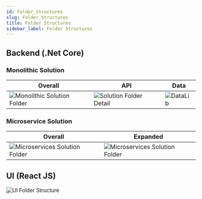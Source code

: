 ```yaml
---
id: Folder_Structures
slug: Folder_Structures
title: Folder Structures
sidebar_label: Folder Structures
---
```


## Backend (.Net Core)
### Monolithic Solution
| Overall | API  | Data |
|--|--|--|
| ![Monolithic Solution Folder](https://netcoregenesis.com/images/documentation/solution_folder_structure.png) | ![Solution Folder Detail](https://netcoregenesis.com/images/documentation/solution_folder_structure_detail.png)  | ![DataLib](https://netcoregenesis.com/images/documentation/microservice_datalib_structure.png) |

### Microservice Solution

| Overall | Expanded |
|--|--|
| ![Microservices Solution Folder](https://netcoregenesis.com/images/documentation/microservice_solution_folder_structure.png) | ![Microservices Solution Folder](https://netcoregenesis.com/images/documentation/microservice_solution_folder_structure_detail.png) |

## UI (React JS)

![UI Folder Structure](https://netcoregenesis.com/images/documentation/ui_folder_structure.png)
